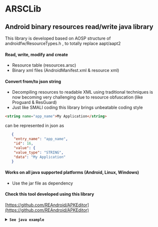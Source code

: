 # ARSCLib
## Android binary resources read/write java library
This library is developed based on AOSP structure of androidfw/ResourceTypes.h , to totally replace aapt/aapt2
#### Read, write, modify and create
* Resource table (resources.arsc)
* Binary xml files (AndroidManifest.xml & resource xml)
#### Convert from/to json string
* Decompiling resources to readable XML using traditional techniques is now becoming very challenging due to resource obfuscation (like Proguard & ResGuard)
* Just like SMALI coding this library brings unbeatable coding style

 ```html
 <string name="app_name">My Application</string> 
 ```
can be represented in json as
 ```json 
    {
     "entry_name": "app_name",
     "id": 16,
     "value": {
     "value_type": "STRING",
     "data": "My Application"
    }
 ```
#### Works on all java supported platforms (Android, Linux, Windows)
* Use the jar file as dependency
#### Check this tool developed using this library
[https://github.com/REAndroid/APKEditor](https://github.com/REAndroid/APKEditor)

<details><summary> <code><b>See java example</b></code></summary>

```java
import com.reandroid.lib.arsc.chunk.TableBlock;
import com.reandroid.lib.arsc.chunk.PackageBlock;
import com.reandroid.lib.arsc.chunk.xml.AndroidManifestBlock;
import com.reandroid.lib.arsc.chunk.xml.ResXmlElement;
import com.reandroid.lib.arsc.chunk.xml.ResXmlAttribute;

public static void exampleManifest() throws IOException{
        File inFile=new File("AndroidManifest.xml");

        // *** Loading AndroidManifest ***
        AndroidManifestBlock manifestBlock = AndroidManifestBlock.load(inFile);

        System.out.println("Package name: "+manifestBlock.getPackageName());

        List<String> usesPermissionList = manifestBlock.getUsesPermissions();
        for(String usesPermission:usesPermissionList){
        System.out.println("Uses permission: "+usesPermission);
        }

        // *** Modifying AndroidManifest ***
        // Change package name
        manifestBlock.setPackageName("com.new.package-name");
        // Add uses-permission
        manifestBlock.addUsesPermission("android.permission.WRITE_EXTERNAL_STORAGE");
        // Modify version code
        manifestBlock.setVersionCode(904);
        // Modify version name
        manifestBlock.setVersionName("9.0.4");

        // Modify xml attribute
        List<ResXmlElement> activityList = manifestBlock.listActivities();
        for(ResXmlElement activityElement:activityList){
        ResXmlAttribute attributeName = activityElement.searchAttributeByResourceId(AndroidManifestBlock.ID_name);
        System.out.println("Old activity name: "+attributeName.getValueAsString());
        attributeName.setValueAsString("com.app.MyActivity");
        System.out.println("New activity name: "+attributeName.getValueAsString());
        break;
        }

        // Refresh to re-calculate offsets
        manifestBlock.refresh();
        // Save
        File outFile=new File("AndroidManifest_out.xml");
        manifestBlock.writeBytes(outFile);

        System.out.println("Saved: "+outFile);
        }

```



```java
    public static void exampleResourceTable() throws IOException{
        File inFile=new File("resources.arsc");

        // *** Loading resource table ***
        TableBlock tableBlock=TableBlock.load(inFile);

        Collection<PackageBlock> packageBlockList=tableBlock.listPackages();
        System.out.println("Packages count = "+packageBlockList.size());
        for(PackageBlock packageBlock:packageBlockList){
        System.out.println("Package id = "+packageBlock.getId()
        +", name = "+packageBlock.getName());
        }

        // *** Modify resource table
        // Change package name
        for(PackageBlock packageBlock:packageBlockList){
        String name = packageBlock.getName();
        String newName = name + ".new-name";
        packageBlock.setName(newName);
        }

        // Refresh to re-calculate offsets
        tableBlock.refresh();
        // Save
        File outFile=new File("resources_out.arsc");
        tableBlock.writeBytes(outFile);

        System.out.println("Saved: "+outFile);
        }

```

```java   
    public static void exampleLoadApk() throws IOException{
        File inFile=new File("test.apk");
        File outDir=new File("test_out");

        ApkModule apkModule=ApkModule.loadApkFile(inFile);

        ApkJsonDecoder decoder=new ApkJsonDecoder(apkModule);
        outDir=decoder.writeToDirectory(outDir);
        System.out.println("Decoded to: "+outDir);

        // You can do any logical modification on any json files here

        // To convert back json to apk

        ApkJsonEncoder encoder=new ApkJsonEncoder();
        ApkModule encodedModule=encoder.scanDirectory(outDir);

        File outApk=new File("test_out_re-encoded.apk");
        encodedModule.writeApk(outApk);

        System.out.println("Created apk: "+outApk);
    }
    
```
</details>

